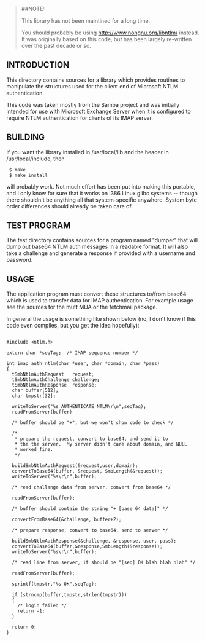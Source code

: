 > ##NOTE:
>
> This library has not been maintined for a long time.
>
> You should probably be using http://www.nongnu.org/libntlm/ instead.
> It was originally based on this code, but has been largely
> re-written over the past decade or so.

## INTRODUCTION

This directory contains sources for a library which provides
routines to manipulate the structures used for the client end
of Microsoft NTLM authentication.

This code was taken mostly from the Samba project and was
initially intended for use with Microsoft Exchange Server when
it is configured to require NTLM authentication for clients of
its IMAP server.

## BUILDING

If you want the library installed in /usr/local/lib and
the header in /usr/local/include, then

```
 $ make
 $ make install
```

will probably work.  Not much effort has been put into making
this portable, and I only know for sure that it works on i386
Linux glibc systems -- though there shouldn't be anything all
that system-specific anywhere.  System byte order differences
should already be taken care of.

## TEST PROGRAM

The test directory contains sources for a program named
"dumper" that will dump out base64 NTLM auth messages in a
readable format.  It will also take a challenge and generate a
response if provided with a username and password.

## USAGE  
  
The application program must convert these structures to/from
base64 which is used to transfer data for IMAP authentication.
For example usage see the sources for the mutt MUA or the
fetchmail package.

In general the usage is something like shown below (no, I don't
know if this code even compiles, but you get the idea
hopefully):

```

#include <ntlm.h>

extern char *seqTag;  /* IMAP sequence number */

int imap_auth_ntlm(char *user, char *domain, char *pass)
{
  tSmbNtlmAuthRequest   request;              
  tSmbNtlmAuthChallenge challenge;
  tSmbNtlmAuthResponse  response;
  char buffer[512];
  char tmpstr[32];
  
  writeToServer("%s AUTHENTICATE NTLM\r\n",seqTag);
  readFromServer(buffer)
  
  /* buffer should be "+", but we won't show code to check */

  /* 
   * prepare the request, convert to base64, and send it to
   * the the server.  My server didn't care about domain, and NULL
   * worked fine.
   */

  buildSmbNtlmAuthRequest(&request,user,domain);
  convertToBase64(buffer, &request, SmbLength(&request));
  writeToServer("%s\r\n",buffer);
  
  /* read challange data from server, convert from base64 */
  
  readFromServer(buffer);
  
  /* buffer should contain the string "+ [base 64 data]" */
  
  convertFromBase64(&challenge, buffer+2);
  
  /* prepare response, convert to base64, send to server */
  
  buildSmbNtlmAuthResponse(&challenge, &response, user, pass);
  convertToBase64(buffer,&response,SmbLength(&response));
  writeToServer("%s\r\n",buffer);
  
  /* read line from server, it should be "[seq] OK blah blah blah" */
  
  readFromServer(buffer);
  
  sprintf(tmpstr,"%s OK",seqTag);
  
  if (strncmp(buffer,tmpstr,strlen(tmpstr)))
  {
    /* login failed */
    return -1;
  }
  
  return 0;
}

```
